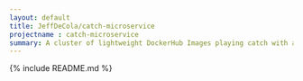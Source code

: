```yaml
---
layout: default
title: JeffDeCola/catch-microservice
projectname : catch-microservice
summary: A cluster of lightweight DockerHub Images playing catch with a virtual ball
---
```


{% include README.md %}
